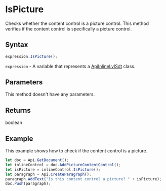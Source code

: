 # IsPicture

Checks whether the content control is a picture control.
This method verifies if the content control is specifically a picture control.

## Syntax

```javascript
expression.IsPicture();
```

`expression` - A variable that represents a [ApiInlineLvlSdt](../ApiInlineLvlSdt.md) class.

## Parameters

This method doesn't have any parameters.

## Returns

boolean

## Example

This example shows how to check if the content control is a picture.

```javascript editor-docx
let doc = Api.GetDocument();
let inlineControl = doc.AddPictureContentControl();
let isPicture = inlineControl.IsPicture();
let paragraph = Api.CreateParagraph();
paragraph.AddText("Is this content control a picture? " + isPicture);
doc.Push(paragraph);
```

